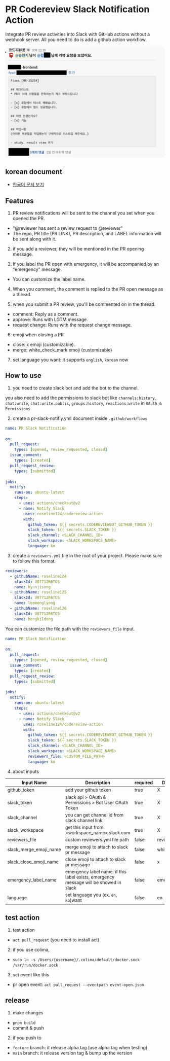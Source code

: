 # PR Codereview Slack Notification Action

Integrate PR review activities into Slack with GitHub actions without a webhook server. All you need to do is add a github action workflow.

![Preview Image](images/preview.png)

## korean document

- [한국어 문서 보기](KOREAN.md)

## Features

1. PR review notifications will be sent to the channel you set when you opened the PR.

- "@reviewer has sent a review request to @reviewer"
- The repo, PR title (PR LINK), PR description, and LABEL information will be sent along with it.

2. if you add a reviewer, they will be mentioned in the PR opening message.

3. If you label the PR open with emergency, it will be accompanied by an "emergency" message.

- You can customize the label name.

4. When you comment, the comment is replied to the PR open message as a thread.

5. when you submit a PR review, you'll be commented on in the thread.

- comment: Reply as a comment.
- approve: Runs with LGTM message.
- request change: Runs with the request change message.

6. emoji when closing a PR

- close: x emoji (customizable).
- merge: white_check_mark emoji (customizable)

7. set language you want: it supports `english`, `korean` now

## How to use

1. you need to create slack bot and add the bot to the channel.

you also need to add the permissions to slack bot like `channels:history`, `chat:write`, `chat:write.public`, `groups:history`, `reactions:write` in `OAuth & Permissions`

2. create a pr-slack-notifiy.yml document inside `.github/workflows`

```yml
name: PR Slack Notification

on:
  pull_request:
    types: [opened, review_requested, closed]
  issue_comment:
    types: [created]
  pull_request_review:
    types: [submitted]

jobs:
  notify:
    runs-on: ubuntu-latest
    steps:
      - uses: actions/checkout@v2
      - name: Notify Slack
        uses: roseline124/codereview-action
        with:
          github_token: ${{ secrets.CODEREVIEWBOT_GITHUB_TOKEN }}
          slack_token: ${{ secrets.SLACK_TOKEN }}
          slack_channel: <SLACK_CHANNEL_ID>
          slack_workspace: <SLACK_WORKSPACE_NAME>
          language: ko
```

3. create a `reviewers.yml` file in the root of your project. Please make sure to follow this format.

```yml
reviewers:
  - githubName: roseline124
    slackId: U07712R6TGS
    name: hyunjisong
  - githubName: roseline125
    slackId: U07712R6TGS
    name: leemonglyong
  - githubName: roseline126
    slackId: U07712R6TGS
    name: hongkildong
```

You can customize the file path with the `reviewers_file` input.

```yml
name: PR Slack Notification

on:
  pull_request:
    types: [opened, review_requested, closed]
  issue_comment:
    types: [created]
  pull_request_review:
    types: [submitted]

jobs:
  notify:
    runs-on: ubuntu-latest
    steps:
      - uses: actions/checkout@v2
      - name: Notify Slack
        uses: roseline124/codereview-action
        with:
          github_token: ${{ secrets.CODEREVIEWBOT_GITHUB_TOKEN }}
          slack_token: ${{ secrets.SLACK_TOKEN }}
          slack_channel: <SLACK_CHANNEL_ID>
          slack_workspace: <SLACK_WORKSPACE_NAME>
          reviewers_file: <CUSTOM_FILE_PATH>
          language: ko
```

4. about inputs

| Input Name             | Description                                                                           | required | Default Value    |
| ---------------------- | ------------------------------------------------------------------------------------- | -------- | ---------------- |
| github_token           | add your github token                                                                 | true     | X                |
| slack_token            | slack api > OAuth & Permissions > Bot User OAuth Token                                | true     | X                |
| slack_channel          | you can get channel id from slack channel link                                        | true     | X                |
| slack_workspace        | get this input from <workspace_name>.slack.com                                        | true     | X                |
| reviewers_file         | custom reviewers.yml file path                                                        | false    | reviewers.yml    |
| slack_merge_emoji_name | merge emoji to attach to slack pr message                                             | false    | white_check_mark |
| slack_close_emoji_name | close emoji to attach to slack pr message                                             | false    | x                |
| emergency_label_name   | emergency label name. if this label exists, emergency message will be showed in slack | false    | emergency        |
| language               | set language you (ex. `en`, `ko`)want                                                 | false    | en               |

## test action

1. test action

- `act pull_request` (you need to install act)

2. if you use colima,

- `sudo ln -s /Users/{username}/.colima/default/docker.sock /var/run/docker.sock`

3. set event like this

- pr open event: `act pull_request --eventpath event-open.json`

## release

1. make changes

- `pnpm build`
- commit & push

2. if you push to

- `feature` branch: it release alpha tag (use alpha tag when testing)
- `main` branch: it release version tag & bump up the version
